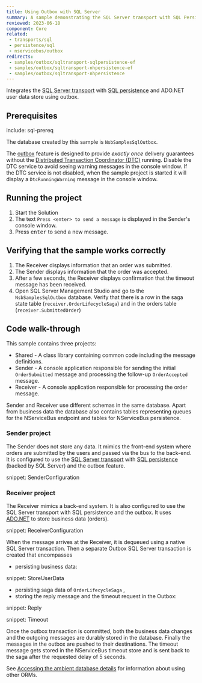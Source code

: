 ```yaml
---
title: Using Outbox with SQL Server
summary: A sample demonstrating the SQL Server transport with SQL Persistence and ADO.NET user data store using outbox
reviewed: 2023-06-18
component: Core
related:
 - transports/sql
 - persistence/sql
 - nservicebus/outbox
redirects:
 - samples/outbox/sqltransport-sqlpersistence-ef
 - samples/outbox/sqltransport-nhpersistence-ef
 - samples/outbox/sqltransport-nhpersistence
---
```



Integrates the [SQL Server transport](/transports/sql) with [SQL persistence](/persistence/sql/) and ADO.NET user data store using outbox.

## Prerequisites

include: sql-prereq

The database created by this sample is `NsbSamplesSqlOutbox`.

The [outbox](/nservicebus/outbox) feature is designed to provide *exactly once* delivery guarantees without the [Distributed Transaction Coordinator (DTC)](https://docs.microsoft.com/en-us/previous-versions/windows/desktop/ms684146(v=vs.85)) running. Disable the DTC service to avoid seeing warning messages in the console window. If the DTC service is not disabled, when the sample project is started it will display a `DtcRunningWarning` message in the console window.

## Running the project

 1. Start the Solution
 1. The text `Press <enter> to send a message` is displayed in the Sender's console window.
 1. Press <kbd>enter</kbd> to send a new message.

## Verifying that the sample works correctly

 1. The Receiver displays information that an order was submitted.
 1. The Sender displays information that the order was accepted.
 1. After a few seconds, the Receiver displays confirmation that the timeout message has been received.
 1. Open SQL Server Management Studio and go to the `NsbSamplesSqlOutbox` database. Verify that there is a row in the saga state table (`receiver.OrderLifecycleSaga`) and in the orders table (`receiver.SubmittedOrder`)

## Code walk-through

This sample contains three projects:

* Shared - A class library containing common code including the message definitions.
* Sender - A console application responsible for sending the initial `OrderSubmitted` message and processing the follow-up `OrderAccepted` message.
* Receiver - A console application responsible for processing the order message.

Sender and Receiver use different schemas in the same database. Apart from business data the database also contains tables representing queues for the NServiceBus endpoint and tables for NServiceBus persistence.

### Sender project

The Sender does not store any data. It mimics the front-end system where orders are submitted by the users and passed via the bus to the back-end. It is configured to use the [SQL Server transport](/transports/sql/) with [SQL persistence](/persistence/sql/) (backed by SQL Server) and the outbox feature.

snippet: SenderConfiguration

### Receiver project

The Receiver mimics a back-end system. It is also configured to use the SQL Server transport with SQL persistence and the outbox. It uses [ADO.NET](https://docs.microsoft.com/en-us/dotnet/framework/data/adonet/ado-net-overview) to store business data (orders).

snippet: ReceiverConfiguration

When the message arrives at the Receiver, it is dequeued using a native SQL Server transaction. Then a separate Outbox SQL Server transaction is created that encompasses

* persisting business data:

snippet: StoreUserData

* persisting saga data of `OrderLifecycleSaga` ,
* storing the reply message and the timeout request in the Outbox:

snippet: Reply

snippet: Timeout

Once the outbox transaction is committed, both the business data changes and the outgoing messages are durably stored in the database. Finally the messages in the outbox are pushed to their destinations. The timeout message gets stored in the NServiceBus timeout store and is sent back to the saga after the requested delay of 5 seconds.

See [Accessing the ambient database details](/samples/sqltransport-sqlpersistence/#receiver-project-accessing-the-ambient-database-details) for information about using other ORMs.
